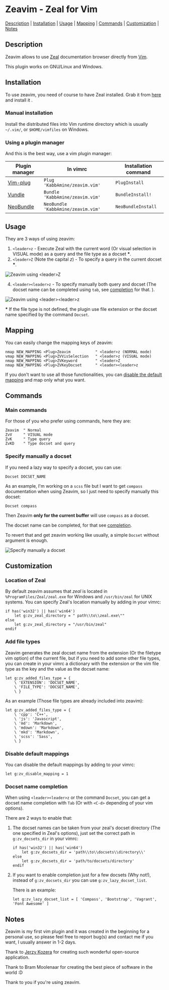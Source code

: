 Zeavim - Zeal for Vim
=====================

[Description](#description) | [Installation](#description) | [Usage](#usage) | [Mapping](#mapping) | [Commands](#commands) | [Customization](#customization) | [Notes](#notes)

Description <a id="description"></a>
-------------

Zeavim allows to use [Zeal](http://zealdocs.org) documentation browser directly from [Vim](http://vim.org).

This plugin works on GNU/Linux and Windows.


Installation <a id="installation"></a>
-------------

To use zeavim, you need of course to have Zeal installed. Grab it from [here](http://zealdocs.org/download.html) and install it .

### Manual installation

Install the distributed files into Vim runtime directory which is usually `~/.vim/`, or `$HOME/vimfiles` on Windows.

### Using a plugin manager

And this is the best way, use a vim plugin manager:

| Plugin manager                                         | In vimrc                         | Installation command |
|--------------------------------------------------------|----------------------------------|----------------------|
| [Vim-plug](https://github.com/junegunn/vim-plug)       | `Plug 'KabbAmine/zeavim.vim'`      | `PlugInstall`          |
| [Vundle](https://github.com/gmarik/Vundle.vim)         | `Bundle 'KabbAmine/zeavim.vim'`    | `BundleInstall!`        |
| [NeoBundle](https://github.com/Shougo/neobundle.vim)   | `NeoBundle 'KabbAmine/zeavim.vim'` | `NeoBundleInstall`     |


Usage <a id="usage"></a>
-----

They are 3 ways of using zeavim:

1.  `<leader>z` - Execute Zeal with the current word (Or visual selection in VISUAL mode) as a query and the file type as a docset **\***.
3.  `<leader>Z` (Note the capital *z*) - To specify a query in the current docset **\***.

  ![Zeavim using &lt;leader&gt;Z](.img/leaderZ.gif)

4.  `<leader><leader>z` - To specify manually both query and docset (The docset name can be completed using `tab`, see [completion](#completion) for that.
).

  ![Zeavim using &lt;leader&gt;&lt;leader&gt;z](.img/leaderLeaderZ.gif)


**\*** If the file type is not defined, the plugin use file extension or the docset name specified by the command `Docset`.


Mapping <a id="mapping"></a>
-------

You can easily change the mapping keys of zeavim:

    nmap NEW_MAPPING <Plug>Zeavim			" <leader>z (NORMAL mode)
    vmap NEW_MAPPING <Plug>ZVVisSelection	" <leader>z (VISUAL mode)
    nmap NEW_MAPPING <Plug>ZVKeyword		" <leader>Z
    nmap NEW_MAPPING <Plug>ZVKeyDocset		" <leader><leader>z

If you don't want to use all those functionalities, you can [disable the default mapping](#disableMappings) and map only what you want.


Commands <a id="commands"></a>
-------

### Main commands

For those of you who prefer using commands, here they are:

    Zeavim  " Normal
    ZvV     " VISUAL mode
    ZvK     " Type query
    ZvKD    " Type docset and query

### Specify manually a docset

If you need a lazy way to specify a docset, you can use:

    Docset DOCSET_NAME

As an example, I'm working on a `scss` file but I want to get `compass` documentation when using Zeavim, so I just need to specify manually this docset:

    Docset compass

Then Zeavim **only for the current buffer** will use `compass` as a docset.

The docset name can be completed, for that see [completion](#completion).

To revert that and get zeavim working like usually, a simple `Docset` without argument is enough.

![Specify manually a docset](.img/docsetCmd.gif)


Customization <a id="customization"></a>
-------------

### Location of Zeal

By default zeavim assumes that *zeal* is located in `%ProgramFiles/Zeal/zeal.exe` for Windows and `/usr/bin/zeal` for UNIX systems.
You can specify Zeal's location manually by adding in your vimrc:

    if has('win32') || has('win64')
        let g:zv_zeal_directory = " path\\to\\zeal.exe\""
    else
        let g:zv_zeal_directory = "/usr/bin/zeal"
    endif

### Add file types

Zeavim generates the zeal docset name from the extension (Or the filetype vim option) of the current file, but if you need to add some other file types, you can create in your vimrc a dictionary with the extension or the vim file type as the key and the value as the docset name:

    let g:zv_added_files_type = {
        \ 'EXTENSION': 'DOCSET_NAME',
        \ 'FILE_TYPE': 'DOCSET_NAME',
        \ }

As an example (Those file types are already included into zeavim):

    let g:zv_added_files_type = {
        \ 'cpp': 'C++',
        \ 'js': 'Javascript',
        \ 'md': 'Markdown',
        \ 'mdown': 'Markdown',
        \ 'mkd': 'Markdown',
        \ 'scss': 'Sass',
        \ }

### Disable default mappings <a id="disableMappings"></a>

You can disable the default mappings by adding to your vimrc:

    let g:zv_disable_mapping = 1

### Docset name completion <a id="completion"></a>

When using `<leader><leader>z` or the command `Docset`, you can get a docset name completion with `Tab` (Or with `<C-d>` depending of your vim options).

There are 2 ways to enable that:

1. The docset names can be taken from your zeal's docset directory (The one specified in Zeal's options), just set the correct path in `g:zv_docsets_dir` in your vimrc:

	```
	if has('win32') || has('win64')
		let g:zv_docsets_dir = 'path\\to\\docsets\\directory\\'
	else
		let g:zv_docsets_dir = 'path/to/docsets/directory'
	endif
	```

2. If you want to enable completion just for a few docsets (Why not!), instead of `g:zv_docsets_dir` you can use `g:zv_lazy_docset_list`.

	There is an example:
	```
	let g:zv_lazy_docset_list = [ 'Compass', 'Bootstrap', 'Vagrant', 'Font Awesome' ]
	```

Notes <a id="notes"></a>
-----

Zeavim is my first vim plugin and it was created in the beginning for a personal use, so please feel free to report bug(s) and contact me if you want, I usually answer in 1-2 days.

Thank to [Jerzy Kozera](https://github.com/jkozera) for creating such wonderful open-source application.

Thank to Bram Moolenaar for creating the best piece of software in the world :D

Thank to you if you're using zeavim.
